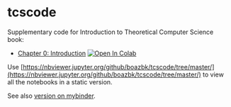 # tcscode

Supplementary code for Introduction to Theoretical Computer Science book:

* [Chapter 0: Introduction](https://nbviewer.jupyter.org/github/boazbk/tcscode/blob/master/chap_01_introduction.ipynb)  [![Open In Colab](https://colab.research.google.com/assets/colab-badge.svg)](https://colab.research.google.com/github/boazbk/tcscode/blob/master/chap_01_introduction.ipynb)

Use [https://nbviewer.jupyter.org/github/boazbk/tcscode/tree/master/](https://nbviewer.jupyter.org/github/boazbk/tcscode/tree/master/) to view all the notebooks in a static version.







See also [version on mybinder](https://mybinder.org/v2/gh/boazbk/tcscode/master).

